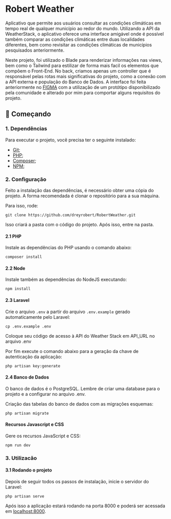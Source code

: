 # Robert Weather
Aplicativo que permite aos usuários consultar as condições climáticas em tempo real de qualquer município ao redor do mundo. Utilizando a API da WeatherStack, o aplicativo oferece uma interface amigável onde é possível também comparar as condições climáticas entre duas localidades diferentes, bem como revisitar as condições climáticas de municípios pesquisados anteriormente.

Neste projeto, foi utilizado o Blade para renderizar informações nas views, bem como o Tailwind para estilizar de forma mais facil os elementos que compõem o Front-End. No back, criamos apenas um controller que é responsável pelas rotas mais significativas do projeto, como a conexão com a API externa e população do Banco de Dados. A interface foi feita anteriormente no [FIGMA](https://www.figma.com/design/s52ypYz5xxiNexnDVo7tRZ/Robert-Weather) com a utilização de um protótipo disponibilizado pela comunidade e alterado por mim para comportar alguns requisitos do projeto.

## 🚀 Começando

### 1. Dependências

Para executar o projeto, você precisa ter o seguinte instalado:

- [Git](https://git-scm.com);
- [PHP](https://www.php.net/downloads);
- [Composer](https://getcomposer.org/download/);
- [NPM](https://www.npmjs.com/package/npm);

### 2. Configuração

Feito a instalação das dependências, é necessário obter uma cópia do projeto. A forma recomendada é clonar o repositório para a sua máquina.

Para isso, rode:

```
git clone https://github.com/dreyrobert/RobertWeather.git
```

Isso criará a pasta com o código do projeto. Após isso, entre na pasta.

#### 2.1 PHP

Instale as dependências do PHP usando o comando abaixo:

```
composer install
```

#### 2.2 Node

Instale também as dependências do NodeJS executando:

```
npm install
```

#### 2.3 Laravel

Crie o arquivo `.env` a partir do arquivo `.env.example` gerado automaticamente pelo Laravel:

```
cp .env.example .env
```

Coloque seu código de acesso à API do Weather Stack em API_URL no arquivo .env

Por fim execute o comando abaixo para a geração da chave de autenticação da aplicação:

```
php artisan key:generate
```

#### 2.4 Banco de Dados

O banco de dados é o PostgreSQL. Lembre de criar uma database para o projeto e a configurar no arquivo .env.

Criação das tabelas do banco de dados com as migrações esquemas:

```
php artisan migrate
```

#### Recursos Javascript e CSS

Gere os recursos JavaScript e CSS:

```
npm run dev
```

### 3. Utilizacão

#### 3.1 Rodando o projeto

Depois de seguir todos os passos de instalação, inicie o servidor do Laravel:

```
php artisan serve
```
Após isso a aplicação estará rodando na porta 8000 e poderá ser acessada em [localhost:8000](http://localhost:8000).